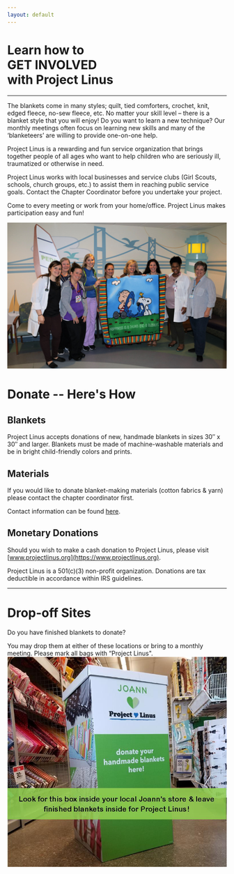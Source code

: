 ```yaml
---
layout: default
---
```


# Learn how to<br>GET INVOLVED<br>with Project Linus
* * *
The blankets come in many styles; quilt, tied comforters, crochet, knit, edged fleece, no-sew fleece, etc. No matter your skill level – there is a blanket style that you will enjoy! Do you want to learn a new technique? Our monthly meetings often focus on learning new skills and many of the ‘blanketeers’ are willing to provide one-on-one help.

Project Linus is a rewarding and fun service organization that brings together people of all ages who want to help children who are seriously ill, traumatized or otherwise in need.

Project Linus works with local businesses and service clubs (Girl Scouts, schools, church groups, etc.) to assist them in reaching public service goals. Contact the Chapter Coordinator before you undertake your project. 

Come to every meeting or work from your home/office.
Project Linus makes participation easy and fun!

![blanketeers](./images/20K-Blanket-group.jpg)


# Donate -- Here's How
## Blankets

Project Linus accepts donations of new, handmade blankets in sizes 30″ x 30″ and larger. Blankets must be made of machine-washable materials and be in bright child-friendly colors and prints.

## Materials

If you would like to donate blanket-making materials (cotton fabrics & yarn) please contact the chapter coordinator first. 

Contact information can be found [here](./contact.md).

## Monetary Donations

​Should you wish to make a cash donation to Project Linus, please visit [www.projectlinus.org](https://www.projectlinus.org).

Project Linus is a 501(c)(3) non-profit organization. Donations are tax deductible in accordance within IRS guidelines.
* * *

# Drop-off Sites
Do you have finished blankets to donate?
 

You may drop them at either of these locations or bring to a monthly meeting. Please mark all bags with “Project Linus".
![Dropbox at Joann's](./images/dropbox_with_caption.jpg)
